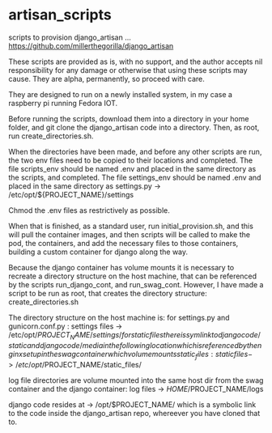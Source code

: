 # artisan_scripts
scripts to provision django_artisan ... https://github.com/millerthegorilla/django_artisan

These scripts are provided as is, with no support, and the author accepts nil responsibility for any damage or otherwise that using these scripts may cause.  They are alpha, permanently, so proceed with care.

They are designed to run on a newly installed system, in my case a raspberry pi running Fedora IOT.

Before running the scripts, download them into a directory in your home folder, and git clone the django_artisan code into a directory.  Then, as root, run create_directories.sh.  

When the directories have been made, and before any other scripts are run, the two env files need to be copied to their locations and completed.
The file scripts_env should be named .env and placed in the same directory as the scripts, and completed.
The file settings_env should be named .env and placed in the same directory as settings.py -> /etc/opt/${PROJECT_NAME}/settings

Chmod the .env files as restrictively as possible.

When that is finished, as a standard user, run initial_provision.sh, and this will pull the container images, and then scripts will be called to make the pod, the containers, and add the necessary files to those containers, building a custom container for django along the way.

Because the django container has volume mounts it is necessary to recreate a directory structure on the host machine, that can be referenced by the scripts run_django_cont, and run_swag_cont.  However, I have made a script to be run as root, that creates the directory structure: create_directories.sh

The directory structure on the host machine is:
for settings.py and gunicorn.conf.py :
    settings files -> /etc/opt/$PROJECT_NAME/settings/
for static files there is symlink to django code/static and django code/media inthe following location which is referenced by the nginx set up in the swag container which volume mounts static_files:
    static files -> /etc/opt/$PROJECT_NAME/static_files/
    
log file directories are volume mounted into the same host dir from the swag container and the django container:
    log files -> $HOME/$PROJECT_NAME/logs

django code resides at -> /opt/$PROJECT_NAME/ which is a symbolic link to the code inside the django_artisan repo, whereever you have cloned that to.
